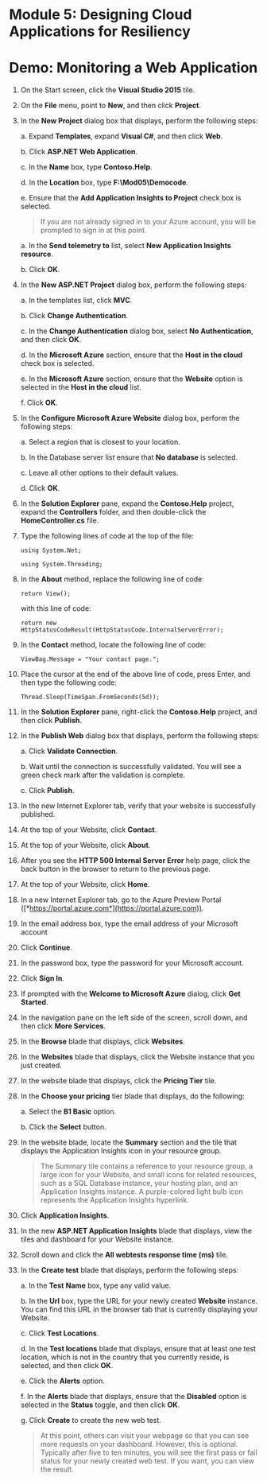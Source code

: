 # Module 5: Designing Cloud Applications for Resiliency

# Demo: Monitoring a Web Application

1.  On the Start screen, click the **Visual Studio 2015** tile.

1.  On the **File** menu, point to **New**, and then click **Project**.

1.  In the **New Project** dialog box that displays, perform the following steps:

	a.  Expand **Templates**, expand **Visual C\#**, and then click **Web**.

	b.  Click **ASP.NET Web Application**.

	c.  In the **Name** box, type **Contoso.Help**.

	d.  In the **Location** box, type **F:\\Mod05\\Democode**.

	e.  Ensure that the **Add Application Insights to Project** check box is selected.

    > If you are not already signed in to your Azure account, you will be prompted to sign in at this point.

	a.  In the **Send telemetry to** list, select **New Application Insights resource**.

	b.  Click **OK**.

1.  In the **New ASP.NET Project** dialog box, perform the following steps:

	a.  In the templates list, click **MVC**.

	b.  Click **Change Authentication**.

	c.  In the **Change Authentication** dialog box, select **No Authentication**, and then click **OK**.

	d.  In the **Microsoft Azure** section, ensure that the **Host in the cloud** check box is selected.

	e.  In the **Microsoft Azure** section, ensure that the **Website** option is selected in the **Host in the cloud** list.

	f.  Click **OK**.

1.  In the **Configure Microsoft Azure Website** dialog box, perform the following steps:

	a.  Select a region that is closest to your location.

	b.  In the Database server list ensure that **No database** is selected.

	c.  Leave all other options to their default values.

	d.  Click **OK**.

1.  In the **Solution Explorer** pane, expand the **Contoso.Help** project, expand the **Controllers** folder, and then double-click the **HomeController.cs** file.

1.  Type the following lines of code at the top of the file:

	```
	using System.Net;

	using System.Threading;
	```

1.  In the **About** method, replace the following line of code:

	```
	return View();
	```

	with this line of code:

	```
	return new HttpStatusCodeResult(HttpStatusCode.InternalServerError);
	```

1.  In the **Contact** method, locate the following line of code:

	```
	ViewBag.Message = "Your contact page.";
	```

1.  Place the cursor at the end of the above line of code, press Enter, and then type the following code:

	```
	Thread.Sleep(TimeSpan.FromSeconds(5d));
	```

1.  In the **Solution Explorer** pane, right-click the **Contoso.Help** project, and then click **Publish**.

1.  In the **Publish Web** dialog box that displays, perform the following steps:

	a.  Click **Validate Connection**.

	b.  Wait until the connection is successfully validated. You will see a green check mark after the validation is complete.

	c.  Click **Publish**.

1.  In the new Internet Explorer tab, verify that your website is successfully published.

1.  At the top of your Website, click **Contact**.

1.  At the top of your Website, click **About**.

1.  After you see the **HTTP 500 Internal Server Error** help page, click the back button in the browser to return to the previous page.

1.  At the top of your Website, click **Home**.

1.  In a new Internet Explorer tab, go to the Azure Preview Portal ([*https://portal.azure.com*](https://portal.azure.com)).

1.  In the email address box, type the email address of your Microsoft account

1.  Click **Continue**.

1.  In the password box, type the password for your Microsoft account.

1. Click **Sign In**.

1. If prompted with the **Welcome to Microsoft Azure** dialog, click **Get Started**.

1. In the navigation pane on the left side of the screen, scroll down, and then click **More Services**.

1. In the **Browse** blade that displays, click **Websites**.

1. In the **Websites** blade that displays, click the Website instance that you just created.

1. In the website blade that displays, click the **Pricing Tier** tile.

1. In the **Choose your pricing** tier blade that displays, do the following:

	a.  Select the **B1 Basic** option.

	b.  Click the **Select** button.

1.  In the website blade, locate the **Summary** section and the tile that displays the Application Insights icon in your resource group.

	> The Summary tile contains a reference to your resource group, a large icon for your Website, and small icons for related resources, such as a SQL Database instance, your hosting plan, and an Application Insights instance. A purple-colored light bulb icon represents the Application Insights hyperlink.

1.  Click **Application Insights**.

1.  In the new **ASP.NET Application Insights** blade that displays, view the tiles and dashboard for your Website instance.

1.  Scroll down and click the **All webtests response time (ms)** tile.

1.  In the **Create test** blade that displays, perform the following steps:

	a.  In the **Test** **Name** box, type any valid value.

	b.  In the **Url** box, type the URL for your newly created **Website** instance. You can find this URL in the browser tab that is currently displaying your Website.

	c.  Click **Test Locations**.

	d.  In the **Test locations** blade that displays, ensure that at least one test location, which is not in the country that you currently reside, is selected, and then click **OK**.

	e.  Click the **Alerts** option.

	f.  In the **Alerts** blade that displays, ensure that the **Disabled** option is selected in the **Status** toggle, and then click **OK**.

	g.  Click **Create** to create the new web test.

    > At this point, others can visit your webpage so that you can see more requests on your dashboard. However, this is optional. Typically after five to ten minutes, you will see the first pass or fail status for your newly created web test. If you want, you can view the result.
